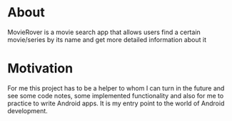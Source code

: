# About
MovieRover is a movie search app that allows users find a certain movie/series by its name and get more detailed information about it

# Motivation
For me this project has to be a helper to whom I can turn in the future and see some code notes, some implemented functionality and also for me to practice to write Android apps. It is my entry point to the world of Android development.
